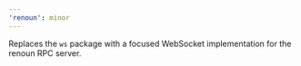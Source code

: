 ```yaml
---
'renoun': minor
---
```


Replaces the `ws` package with a focused WebSocket implementation for the renoun RPC server.
